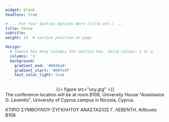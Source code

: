 ```yaml
---
widget: blank
headless: true

# ... Put Your Section Options Here (title etc.) ...
title: Venue
subtitle:
weight: 11  # section position on page

design:
  # Choose how many columns the section has. Valid values: 1 or 2.
  columns: '1'
  background:
    gradient_end: '#004ba0'
    gradient_start: '#007e4f'
    text_color_light: true
---
```


<center>{{< figure src="ucy.jpg" >}}</center>

<div class="text-center">
The conference location will be at room B108, University House "Anastasios G. Leventis", University of Cyprus campus in Nicosia, Cyprus.

ΚΤIΡΙΟ ΣΥΜΒΟΥΛΙΟΥ-ΣΥΓΚΛΗΤΟΥ ΑΝΑΣΤΑΣΙΟΣ Γ. ΛΕΒΕΝΤΗ, Αίθουσα Β108 
</div>
